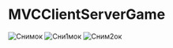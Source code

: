 # MVCClientServerGame
![Снимок](https://github.com/AS-aan70456/MVCClientServerGame/assets/107953303/f4ebb361-0e3d-4ddc-b7ea-a2db6d774f9c)
![Сни1мок](https://github.com/AS-aan70456/MVCClientServerGame/assets/107953303/0ba25dc7-66f3-402c-9221-a3a6a7b00392)
![Сним2ок](https://github.com/AS-aan70456/MVCClientServerGame/assets/107953303/23d3329d-e336-4605-8c0c-3f503a29bae0)


